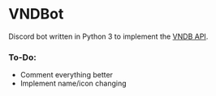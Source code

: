 # VNDBot

Discord bot written in Python 3 to implement the [VNDB API](https://vndb.org/d11).

### To-Do:
* Comment everything better
* Implement name/icon changing

